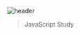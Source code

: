 ![header](<https://capsule-render.vercel.app/api?type=rounded&color=auto&height=300&section=header&text=JS-Study&fontSize=60>)

> JavaScript Study
